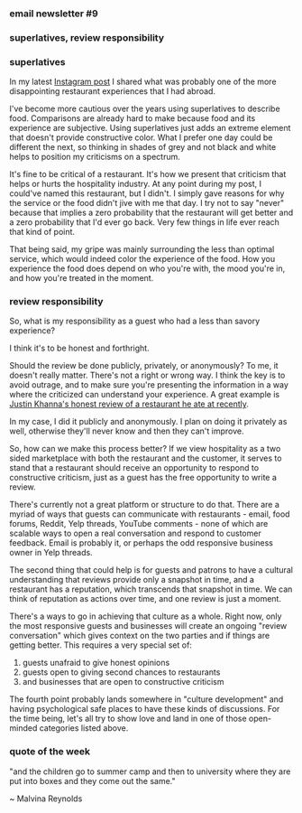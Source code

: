 ### email newsletter #9

### superlatives, review responsibility

### superlatives

In my latest [Instagram post](https://www.instagram.com/p/CrBpRXTPWhF/) I shared what was probably one of the more disappointing restaurant experiences that I had abroad.

I've become more cautious over the years using superlatives to describe food. Comparisons are already hard to make because food and its experience are subjective. Using superlatives just adds an extreme element that doesn't provide constructive color. What I prefer one day could be different the next, so thinking in shades of grey and not black and white helps to position my criticisms on a spectrum.

It's fine to be critical of a restaurant. It's how we present that criticism that helps or hurts the hospitality industry. At any point during my post, I could've named this restaurant, but I didn't. I simply gave reasons for why the service or the food didn't jive with me that day. I try not to say "never" because that implies a zero probability that the restaurant will get better and a zero probability that I'd ever go back. Very few things in life ever reach that kind of point.

That being said, my gripe was mainly surrounding the less than optimal service, which would indeed color the experience of the food. How you experience the food does depend on who you're with, the mood you're in, and how you're treated in the moment.

### review responsibility

So, what is my responsibility as a guest who had a less than savory experience? 

I think it's to be honest and forthright.

Should the review be done publicly, privately, or anonymously? To me, it doesn't really matter. There's not a right or wrong way. I think the key is to avoid outrage, and to make sure you're presenting the information in a way where the criticized can understand your experience. A great example is [Justin Khanna's honest review of a restaurant he ate at recently](https://www.youtube.com/watch?v=zH3q7JcFQTk). 

In my case, I did it publicly and anonymously. I plan on doing it privately as well, otherwise they'll never know and then they can't improve.

So, how can we make this process better? If we view hospitality as a two sided marketplace with both the restaurant and the customer, it serves to stand that a restaurant should receive an opportunity to respond to constructive criticism, just as a guest has the free opportunity to write a review.

There's currently not a great platform or structure to do that. There are a myriad of ways that guests can communicate with restaurants - email, food forums, Reddit, Yelp threads, YouTube comments - none of which are scalable ways to open a real conversation and respond to customer feedback. Email is probably it, or perhaps the odd responsive business owner in Yelp threads.

The second thing that could help is for guests and patrons to have a cultural understanding that reviews provide only a snapshot in time, and a restaurant has a reputation, which transcends that snapshot in time. We can think of reputation as actions over time, and one review is just a moment. 

There's a ways to go in achieving that culture as a whole. Right now, only the most responsive guests and businesses will create an ongoing "review conversation" which gives context on the two parties and if things are getting better. This requires a very special set of:

1. guests unafraid to give honest opinions
2. guests open to giving second chances to restaurants
3. and businesses that are open to constructive criticism

The fourth point probably lands somewhere in "culture development" and having psychological safe places to have these kinds of discussions. For the time being, let's all try to show love and land in one of those open-minded categories listed above.

### quote of the week

"and the children go to summer camp
and then to university
where they are put into boxes
and they come out the same."

~ Malvina Reynolds